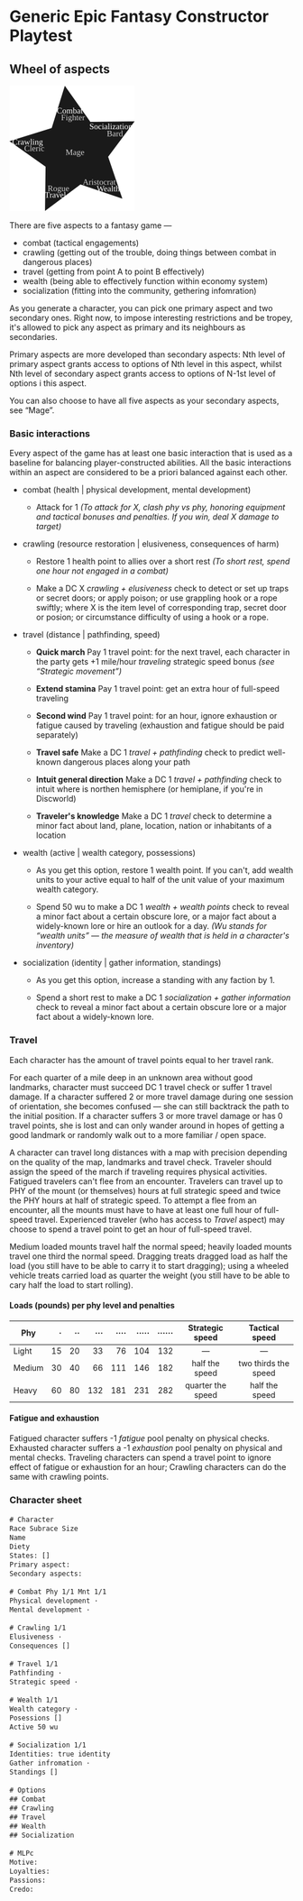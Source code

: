 # Generic Epic Fantasy Constructor Playtest

## Wheel of aspects

![Wheel of aspects](./wheel.png)

There are five aspects to a fantasy game —

 * combat (tactical engagements)
 * crawling (getting out of the trouble, doing things between combat in dangerous places)
 * travel (getting from point A to point B effectively)
 * wealth (being able to effectively function within economy system)
 * socialization (fitting into the community, gethering infomration)

As you generate a character, you can pick one primary aspect and two secondary ones.
Right now, to impose interesting restrictions and be tropey, it's allowed to pick any
aspect as primary and its neighbours as secondaries.

Primary aspects are more developed than secondary aspects: Nth level of primary aspect
grants access to options of Nth level in this aspect, whilst Nth level of secondary
aspect grants access to options of N-1st level of options i this aspect.

You can also choose to have all five aspects as your secondary aspects, see “Mage”.

### Basic interactions

Every aspect of the game has at least one basic interaction that is used as a baseline for balancing
player-constructed abilities. All the basic interactions within an aspect are considered to be a priori balanced against each other.

 * combat (health | physical development, mental development)
 
   + Attack for 1 *(To attack for X, clash phy vs phy, honoring equipment and tactical bonuses and penalties. If you win, deal X damage to target)*
   
 * crawling (resource restoration | elusiveness, consequences of harm)
 
   + Restore 1 health point to allies over a short rest *(To short rest, spend one hour not engaged in a combat)*

   + Make a DC X *crawling + elusiveness* check to detect or set up traps or secret doors; or apply poison; or use grappling hook or a rope swiftly; where X is the item level of corresponding trap, secret door or posion; or circumstance difficulty of using a hook or a rope.

 * travel (distance | pathfinding, speed)
 
   + **Quick march** Pay 1 travel point: for the next travel, each character in the party gets +1 mile/hour *traveling* strategic speed bonus *(see “Strategic movement”)*

   + **Extend stamina** Pay 1 travel point: get an extra hour of full-speed traveling

   + **Second wind** Pay 1 travel point: for an hour, ignore exhaustion or fatigue caused by traveling (exhaustion and fatigue should be paid separately)
   
   + **Travel safe** Make a DC 1 *travel + pathfinding* check to predict well-known dangerous places along your path

   + **Intuit general direction** Make a DC 1 *travel + pathfinding* check to intuit where is northen hemisphere (or hemiplane, if you're in Discworld)

   + **Traveler's knowledge** Make a DC 1 *travel* check to determine a minor fact about land, plane, location, nation or inhabitants of a location
   
 * wealth (active | wealth category, possessions)

   + As you get this option, restore 1 wealth point. If you can't, add wealth units to your active equal to half of the unit value of your maximum wealth category.

   + Spend 50 wu to make a DC 1 *wealth + wealth points* check to reveal a minor fact about a certain obscure lore, or a major fact about a widely-known lore or hire an outlook for a day. *(Wu stands for “wealth units” — the measure of wealth that is held in a character's inventory)*
   
 * socialization (identity | gather information, standings)

   + As you get this option, increase a standing with any faction by 1.

   + Spend a short rest to make a DC 1 *socialization + gather information* check to reveal a minor fact about a certain obscure lore or a major fact about a widely-known lore.

### Travel

Each character has the amount of travel points equal to her travel rank.

For each quarter of a mile deep in an unknown area without good landmarks, character must succeed DC 1 travel check or suffer 1 travel damage.
If a character suffered 2 or more travel damage during one session of orientation, she becomes confused — she can still backtrack the path
to the initial position. If a character suffers 3 or more travel damage or has 0 travel points, she is lost and can only wander around in
hopes of getting a good landmark or randomly walk out to a more familiar / open space.

A character can travel long distances with a map with precision depending on the quality of the map, landmarks and travel check. Traveler should
assign the speed of the march if traveling requires physical activities. Fatigued travelers can't flee from an encounter. Travelers can travel
up to PHY of the mount (or themselves) hours at full strategic speed and twice the PHY hours at half of strategic speed. To attempt a flee from
an encounter, all the mounts must have to have at least one full hour of full-speed travel. Experienced traveler (who has access to *Travel* aspect)
may choose to spend a travel point to get an hour of full-speed travel.

Medium loaded mounts travel half the normal speed; heavily loaded mounts travel one third the normal speed. Dragging treats dragged load as half
the load (you still have to be able to carry it to start dragging); using a wheeled vehicle treats carried load as quarter the weight (you still
have to be able to cary half the load to start rolling).

#### Loads (pounds) per phy level and penalties 

| Phy    | ·  | ·· | ··· | ···· | ····· | ······ | Strategic speed    | Tactical speed        |
|--------|---:|---:|----:|-----:|------:|-------:|:------------------:|:---------------------:|
| Light  | 15 | 20 | 33  | 76   | 104   | 132    | —                  | —                     |
| Medium | 30 | 40 | 66  | 111  | 146   | 182    | half the speed     | two thirds the speed  |
| Heavy  | 60 | 80 | 132 | 181  | 231   | 282    | quarter the speed  | half the speed        |

#### Fatigue and exhaustion

Fatigued character suffers -1 *fatigue* pool penalty on physical checks.
Exhausted character suffers a -1 *exhaustion* pool penalty on physical and mental checks.
Traveling characters can spend a travel point to ignore effect of fatigue or exhaustion for an hour;
Crawling characters can do the same with crawling points.

### Character sheet

```
# Character
Race Subrace Size
Name
Diety
States: []
Primary aspect:
Secondary aspects:

# Combat Phy 1/1 Mnt 1/1
Physical development ·
Mental development ·

# Crawling 1/1
Elusiveness ·
Consequences []

# Travel 1/1
Pathfinding ·
Strategic speed ·

# Wealth 1/1
Wealth category ·
Posessions []
Active 50 wu

# Socialization 1/1
Identities: true identity
Gather infromation ·
Standings []

# Options
## Combat
## Crawling
## Travel
## Wealth
## Socialization

# MLPc
Motive:
Loyalties:
Passions:
Credo:
```

